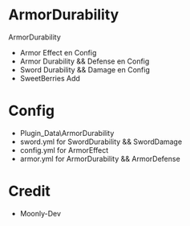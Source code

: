 # ArmorDurability
 ArmorDurability
 - Armor Effect en Config
 - Armor Durability && Defense en Config
 - Sword Durability && Damage en Config
 - SweetBerries Add
 
# Config
 - Plugin_Data\ArmorDurability
 - sword.yml for SwordDurability && SwordDamage
 - config.yml for ArmorEffect
 - armor.yml for ArmorDurability && ArmorDefense
 
 # Credit
  - Moonly-Dev
